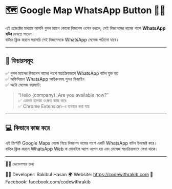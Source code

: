 # 🗺️ Google Map WhatsApp Button 🔗💬  

এই প্রজেক্টের মাধ্যমে আপনি গুগল ম্যাপে কোনো বিজনেস ওপেন করলে, সেই বিজনেসের নামের পাশে **WhatsApp বাটন** দেখতে পাবেন।  
বাটনে ক্লিক করলে সরাসরি সেই বিজনেসকে WhatsApp মেসেজ পাঠানো যাবে।

---

## 🚀 ফিচারসমূহ

✅ গুগল ম্যাপের বিজনেস নামের পাশে স্বয়ংক্রিয়ভাবে WhatsApp বাটন যুক্ত হয়  
✅ অফিসিয়াল WhatsApp আইকনসহ সুন্দর ডিজাইন  
✅ অটো মেসেজ ফরম্যাট:  
> “Hello {company}, Are you available now?”  
✅ একদম হালকা ও দ্রুত কাজ করে  
✅ Chrome Extension-এ ব্যবহার করা যায়  

---

## 💻 কিভাবে কাজ করে

এই স্ক্রিপ্টটি Google Maps পেজে গিয়ে বিজনেস নামের পাশে একটি WhatsApp বাটন ইনজেক্ট করে।  
বাটনে ক্লিক করলে WhatsApp Web বা মোবাইল অ্যাপ ওপেন হয় এবং মেসেজ স্বয়ংক্রিয়ভাবে লেখা থাকে।

---
🧑‍💻 ডেভেলপার তথ্য

👨‍💻 Developer: Rakibul Hasan
🌍 Website: https://codewithrakib.com
💬 Facebook: facebook.com/codewithrakib

